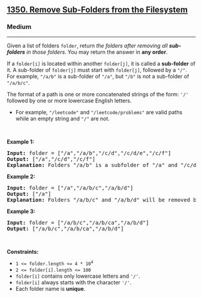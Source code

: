 <h2><a href="https://leetcode.com/problems/remove-sub-folders-from-the-filesystem/?envType=daily-question&envId=2025-07-19">1350. Remove Sub-Folders from the Filesystem</a></h2><h3>Medium</h3><hr><p>Given a list of folders <code>folder</code>, return <em>the folders after removing all <strong>sub-folders</strong> in those folders</em>. You may return the answer in <strong>any order</strong>.</p>

<p>If a <code>folder[i]</code> is located within another <code>folder[j]</code>, it is called a <strong>sub-folder</strong> of it. A sub-folder of <code>folder[j]</code> must start with <code>folder[j]</code>, followed by a <code>&quot;/&quot;</code>. For example, <code>&quot;/a/b&quot;</code> is a sub-folder of <code>&quot;/a&quot;</code>, but <code>&quot;/b&quot;</code> is not a sub-folder of <code>&quot;/a/b/c&quot;</code>.</p>

<p>The format of a path is one or more concatenated strings of the form: <code>&#39;/&#39;</code> followed by one or more lowercase English letters.</p>

<ul>
	<li>For example, <code>&quot;/leetcode&quot;</code> and <code>&quot;/leetcode/problems&quot;</code> are valid paths while an empty string and <code>&quot;/&quot;</code> are not.</li>
</ul>

<p>&nbsp;</p>
<p><strong class="example">Example 1:</strong></p>

<pre>
<strong>Input:</strong> folder = [&quot;/a&quot;,&quot;/a/b&quot;,&quot;/c/d&quot;,&quot;/c/d/e&quot;,&quot;/c/f&quot;]
<strong>Output:</strong> [&quot;/a&quot;,&quot;/c/d&quot;,&quot;/c/f&quot;]
<strong>Explanation:</strong> Folders &quot;/a/b&quot; is a subfolder of &quot;/a&quot; and &quot;/c/d/e&quot; is inside of folder &quot;/c/d&quot; in our filesystem.
</pre>

<p><strong class="example">Example 2:</strong></p>

<pre>
<strong>Input:</strong> folder = [&quot;/a&quot;,&quot;/a/b/c&quot;,&quot;/a/b/d&quot;]
<strong>Output:</strong> [&quot;/a&quot;]
<strong>Explanation:</strong> Folders &quot;/a/b/c&quot; and &quot;/a/b/d&quot; will be removed because they are subfolders of &quot;/a&quot;.
</pre>

<p><strong class="example">Example 3:</strong></p>

<pre>
<strong>Input:</strong> folder = [&quot;/a/b/c&quot;,&quot;/a/b/ca&quot;,&quot;/a/b/d&quot;]
<strong>Output:</strong> [&quot;/a/b/c&quot;,&quot;/a/b/ca&quot;,&quot;/a/b/d&quot;]
</pre>

<p>&nbsp;</p>
<p><strong>Constraints:</strong></p>

<ul>
	<li><code>1 &lt;= folder.length &lt;= 4 * 10<sup>4</sup></code></li>
	<li><code>2 &lt;= folder[i].length &lt;= 100</code></li>
	<li><code>folder[i]</code> contains only lowercase letters and <code>&#39;/&#39;</code>.</li>
	<li><code>folder[i]</code> always starts with the character <code>&#39;/&#39;</code>.</li>
	<li>Each folder name is <strong>unique</strong>.</li>
</ul>
